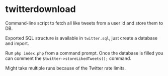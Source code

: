 # twitterdownload

Command-line script to fetch all like tweets from a user id and store them to DB.

Exported SQL structure is available in `twitter.sql`, just create a database and import.

Run `php index.php` from a command prompt. Once the database is filled you can comment the `$twitter->storeLikedTweets();` command.

Might take multiple runs because of the Twitter rate limits.
